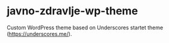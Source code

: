 # javno-zdravlje-wp-theme

Custom WordPress theme based on Underscores startet theme (https://underscores.me/).
